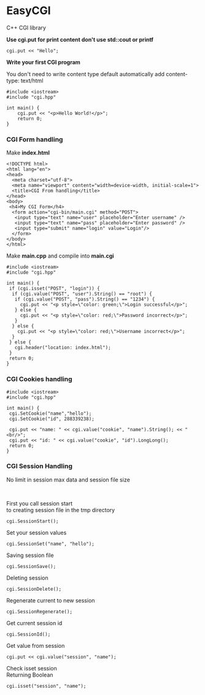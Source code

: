 # EasyCGI
<p>C++ CGI library</p>

<b>Use cgi.put for print content don't use std::cout or printf</b>

```
cgi.put << "Hello";
```

<b>Write your first CGI program</b>
<p>You don't need to write content type 
default automatically add content-type: text/html</p>

```
#include <iostream>
#include "cgi.hpp"

int main() {
    cgi.put << "<p>Hello World!</p>";
    return 0;
}
```

<h3>CGI Form handling</h3>

<p>Make <b>index.html</b></p>

```
<!DOCTYPE html>
<html lang="en">
<head>
  <meta charset="utf-8">
  <meta name="viewport" content="width=device-width, initial-scale=1">
  <title>CGI From handling</title>
</head>
<body>
 <h4>My CGI Form</h4>
  <form action="cgi-bin/main.cgi" method="POST">
   <input type="text" name="user" placeholder="Enter username" />
   <input type="text" name="pass" placeholder="Enter password" />
   <input type="submit" name="login" value="Login"/>
  </form>
</body>
</html>
```

<p>Make <b>main.cpp</b> and compile into <b>main.cgi</b></p>

```
#include <iostream>
#include "cgi.hpp"

int main() {
 if (cgi.isset("POST", "login")) {
  if (cgi.value("POST", "user").String() == "root") {
   if (cgi.value("POST", "pass").String() == "1234") {
     cgi.put << "<p style=\"color: green;\">Login successful</p>";
   } else {
     cgi.put << "<p style=\"color: red;\">Password incorrect</p>";
   }
  } else {
    cgi.put << "<p style=\"color: red;\">Username incorrect</p>";
  }
 } else {
   cgi.header("location: index.html");
 }
 return 0;
}
```

<h3>CGI Cookies handling</h3>

```
#include <iostream>
#include "cgi.hpp"

int main() {
 cgi.SetCookie("name","hello");
 cgi.SetCookie("id", 288339238);

 cgi.put << "name: " << cgi.value("cookie", "name").String(); << "<br/>";
 cgi.put << "id: " << cgi.value("cookie", "id").LongLong();
 return 0;
}
```

<h3>CGI Session Handling</h3>
<p>No limit in session max data and session file size</p><br/>
<p>First you call session start<br/>to creating session file in the tmp directory</p>

```
cgi.SessionStart();
```

<p>Set your session values</p>

```
cgi.SessionSet("name", "hello");
```

<p>Saving session file</p>

```
cgi.SessionSave();
```

<p>Deleting session</p>

```
cgi.SessionDelete();
```

<p>Regenerate current to new session</p>

```
cgi.SessionRegenerate();
```

<p>Get current session id</p>

```
cgi.SessionId();
```

<p>Get value from session</p>

```
cgi.put << cgi.value("session", "name");
```

<p>Check isset session<br/>Returning Boolean</p>

```
cgi.isset("session", "name");
```
